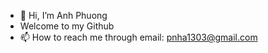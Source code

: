 - 👋 Hi, I’m Anh Phuong
- Welcome to my Github 
- 📫 How to reach me through email: pnha1303@gmail.com

<!---
phu0n9/phu0n9 is a ✨ special ✨ repository because its `README.md` (this file) appears on your GitHub profile.
You can click the Preview link to take a look at your changes.
--->
